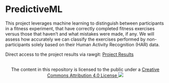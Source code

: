 # PredictiveML

This project leverages machine learning to distinguish between participants in a fitness experiment, that have correctly completed fitness exercises versus those that haven’t and what mistakes were made, if any. We will assess how accurately we can classify the exercises performed by non-participants solely based on their Human Activity Recognition (HAR) data.

Direct access to the project results via rawgit:
[Project Results](https://raw.githubusercontent.com/roobyz/PredictiveML/8cb76e8ef9f9d2a2bdde2156dec881a96827f912/ml_activity_success.html)


<p style="text-align:center;"><br>The content in this repository is licensed to the public under a <a rel="license" href="https://creativecommons.org/licenses/by/4.0/">Creative Commons Attribution 4.0 License <img src="https://licensebuttons.net/l/by/4.0/88x31.png" /></p>
